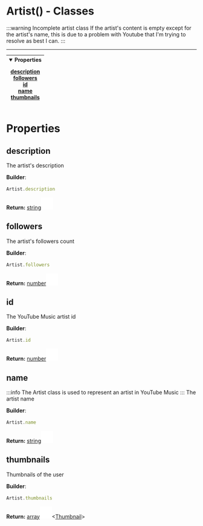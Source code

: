 <!-- This file is generated by a script. Do not edit directly -->
# Artist() - Classes<Badge type="warning" text="1" />
:::warning Incomplete artist class
If the artist's content is empty except for the artist's name, this is due to a problem with Youtube that I'm trying to resolve as best I can.
:::



---
| <details open><summary>Properties</summary><p>[description](#description)<br>[followers](#followers)<br>[id](#id)<br>[name](#name)<br>[thumbnails](#thumbnails)</p></details> |
| --- |



 # Properties


## description
The artist's description

**Builder**:
````javascript
Artist.description
````



**Return:**
<span class="flex_return">[string![Link](/assets/img/external_link.svg)](https://developer.mozilla.org/en-US/docs/Web/JavaScript/Reference/Global_Objects/String)</span>
## followers
The artist's followers count

**Builder**:
````javascript
Artist.followers
````



**Return:**
<span class="flex_return">[number![Link](/assets/img/external_link.svg)](https://developer.mozilla.org/en-US/docs/Web/JavaScript/Reference/Global_Objects/Number)</span>
## id
The YouTube Music artist id

**Builder**:
````javascript
Artist.id
````



**Return:**
<span class="flex_return">[number![Link](/assets/img/external_link.svg)](https://developer.mozilla.org/en-US/docs/Web/JavaScript/Reference/Global_Objects/Number)</span>
## name
:::info The Artist class is used to represent an artist in YouTube Music ::: The artist name

**Builder**:
````javascript
Artist.name
````



**Return:**
<span class="flex_return">[string![Link](/assets/img/external_link.svg)](https://developer.mozilla.org/en-US/docs/Web/JavaScript/Reference/Global_Objects/String)</span>
## thumbnails
Thumbnails of the user

**Builder**:
````javascript
Artist.thumbnails
````



**Return:**
<span class="flex_return">[array![Link](/assets/img/external_link.svg)](https://developer.mozilla.org/en-US/docs/Web/JavaScript/Reference/Global_Objects/Array)&lt;[Thumbnail](/documentation/class/Thumbnail)&gt;</span>